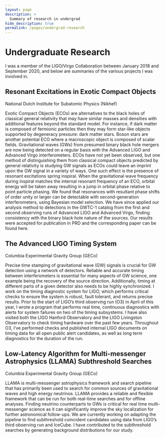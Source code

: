 ```yaml
---
layout: page
description: >
  Summary of research in undergrad 
hide_description: true
permalink: /pages/undergrad-research
---
```

 
<h1 id="undergrad-research">Undergraduate Research</h1>

I was a member of the LIGO/Virgo Collaboration between January 2018 and September 2020, and below are summaries of the various projects I was involved in.

## Resonant Excitations in Exotic Compact Objects
National Dutch Institute for Subatomic Physics (Nikhef)

Exotic Compact Objects (ECOs) are alternatives to the black holes of classical general relativity that may have similar masses and densities with additional features beyond the standard model. For instance, if dark matter is composed of fermionic particles then they may form star-like objects supported by degeneracy pressure: dark matter stars. Boson stars are another potential ECO where a macroscopic object is composed of scalar fields. Gravitational waves (GWs) from presumed binary black hole mergers are now being detected on a regular basis with the Advanced LIGO and Advanced Virgo interferometers. ECOs have not yet been observed, but one method of distinguishing them from classical compact objects predicted by general relativity is studying GW signals as ECOs could leave an imprint upon the GW signal in a variety of ways. One such effect is the presence of resonant excitations spring inspiral. When the gravitational wave frequency during inspiral matches the internal resonant frequency of an ECO, orbital energy will be taken away resulting in a jump in orbital phase relative to point particle phasing. We found that resonances with resultant phase shifts of order unity or larger can be detectable with second-generation interferometers, using Bayesian model selection. We have since applied our analysis method to detections in the GWTC-1 catalog from the first and second observing runs of Advanced LIGO and Advanced Virgo, finding consistency with the binary black hole nature of the sources. Our results were accepted for publication in PRD and the corresponding paper can be found here.

## The Advanced LIGO Timing System
Columbia Experimental Gravity Group (GECo)

Precise time stamping of gravitational wave (GW) signals is crucial for GW detection using a network of detectors. Reliable and accurate timing between interferometers is essential for many aspects of GW science, one example being the recovery of the source direction. Additionally, timing at different parts of a given detector also needs to be highly synchronized. I work on the timing diagnostic system for LIGO, which performs critical checks to ensure the system is robust, fault tolerant, and returns precise results. Prior to the start of LIGO’s third observing run (O3) in April of this year, I wrote a program that performs real time, continuous diagnostics with alerts for system failures on two of the timing subsystems. I have also visited both the LIGO Hanford Observatory and the LIGO Livingston Observatory to check timing hardware over the past few years. Throughout O3, I’ve performed checks and published internal LIGO documents on timing data for all open public alert candidates, as well as long term diagnostics for the duration of the run.

## Low-Latency Algorithm for Multi-messenger Astrophysics (LLAMA) Subthreshold Searches
Columbia Experimental Gravity Group (GECo)

LLAMA is multi-messenger astrophysics framework and search pipeline that has primarily been used to search for common sources of gravitational waves and high energy neutrinos. LLAMA provides a reliable and flexible framework that can be run for both real-time searches and for offline analyses. Finding neutrino counterparts to GWs is critical for real time multi-messenger science as it can significantly improve the sky localization for further astronomical follow-ups. We are currently working on adapting the pipeline to find subthreshold coincident candidates using data from LIGO’s third observing run and IceCube. I have contributed to the subthreshold searches by generating background distributions for our study.



